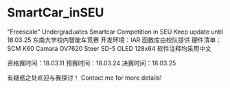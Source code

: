 # SmartCar_inSEU
"Freescale" Undergraduates Smartcar Competition in SEU
Keep update until 18.03.25
东南大学校内智能车竞赛
开发环境：IAR
函数库由校队提供
硬件清单：SCM K60
         Camara OV7620
         Steer SD-5
         OLED 128x64
软件注释均采用中文

资格赛时间：18.03.11
预赛时间：18.03.24
决赛时间：18.03.25

有疑惑之处欢迎与我探讨！
Contact me for more details!